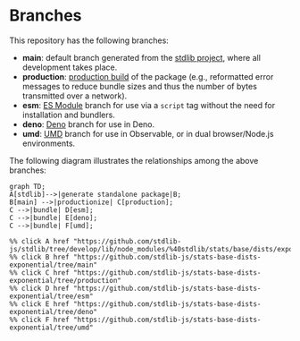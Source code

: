 <!--

@license Apache-2.0

Copyright (c) 2022 The Stdlib Authors.

Licensed under the Apache License, Version 2.0 (the "License");
you may not use this file except in compliance with the License.
You may obtain a copy of the License at

    http://www.apache.org/licenses/LICENSE-2.0

Unless required by applicable law or agreed to in writing, software
distributed under the License is distributed on an "AS IS" BASIS,
WITHOUT WARRANTIES OR CONDITIONS OF ANY KIND, either express or implied.
See the License for the specific language governing permissions and
limitations under the License.

-->

# Branches

This repository has the following branches:

-   **main**: default branch generated from the [stdlib project][stdlib-url], where all development takes place.
-   **production**: [production build][production-url] of the package (e.g., reformatted error messages to reduce bundle sizes and thus the number of bytes transmitted over a network).
-   **esm**: [ES Module][esm-url] branch for use via a `script` tag without the need for installation and bundlers.
-   **deno**: [Deno][deno-url] branch for use in Deno.
-   **umd**: [UMD][umd-url] branch for use in Observable, or in dual browser/Node.js environments.

The following diagram illustrates the relationships among the above branches:

```mermaid
graph TD;
A[stdlib]-->|generate standalone package|B;
B[main] -->|productionize| C[production];
C -->|bundle| D[esm];
C -->|bundle| E[deno];
C -->|bundle| F[umd];

%% click A href "https://github.com/stdlib-js/stdlib/tree/develop/lib/node_modules/%40stdlib/stats/base/dists/exponential"
%% click B href "https://github.com/stdlib-js/stats-base-dists-exponential/tree/main"
%% click C href "https://github.com/stdlib-js/stats-base-dists-exponential/tree/production"
%% click D href "https://github.com/stdlib-js/stats-base-dists-exponential/tree/esm"
%% click E href "https://github.com/stdlib-js/stats-base-dists-exponential/tree/deno"
%% click F href "https://github.com/stdlib-js/stats-base-dists-exponential/tree/umd"
```

[stdlib-url]: https://github.com/stdlib-js/stdlib/tree/develop/lib/node_modules/%40stdlib/stats/base/dists/exponential
[production-url]: https://github.com/stdlib-js/stats-base-dists-exponential/tree/production
[deno-url]: https://github.com/stdlib-js/stats-base-dists-exponential/tree/deno
[umd-url]: https://github.com/stdlib-js/stats-base-dists-exponential/tree/umd
[esm-url]: https://github.com/stdlib-js/stats-base-dists-exponential/tree/esm